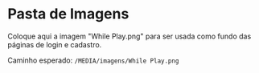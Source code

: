 # Pasta de Imagens

Coloque aqui a imagem "While Play.png" para ser usada como fundo das páginas de login e cadastro.

Caminho esperado: `/MEDIA/imagens/While Play.png`